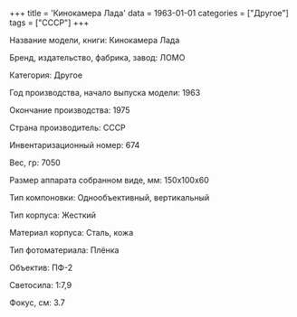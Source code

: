 +++
title = 'Кинокамера Лада'
data = 1963-01-01
categories = ["Другое"]
tags = ["СССР"]
+++

Название модели, книги: Кинокамера Лада

Бренд, издательство, фабрика, завод: ЛОМО

Категория: Другое

Год производства, начало выпуска модели: 1963

Окончание производства: 1975

Страна производитель: СССР

Инвентаризационный номер: 674

Вес, гр: 7050

Размер аппарата  собранном виде, мм: 150х100х60

Тип компоновки: Однообъективный, вертикальный

Тип корпуса: Жесткий

Материал корпуса: Сталь, кожа

Тип фотоматериала: Плёнка

Объектив: ПФ-2

Светосила: 1:7,9

Фокус, см: 3.7

